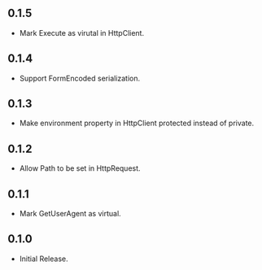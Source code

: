 ## 0.1.5
* Mark Execute as virutal in HttpClient.

## 0.1.4
* Support FormEncoded serialization.

## 0.1.3
* Make environment property in HttpClient protected instead of private.

## 0.1.2
* Allow Path to be set in HttpRequest.

## 0.1.1
* Mark GetUserAgent as virtual.

## 0.1.0
- Initial Release.
